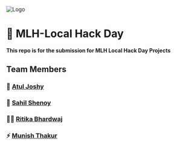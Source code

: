 ![Logo](https://i.imgur.com/4JppVyC.png)


    
# 🚀 **MLH-Local Hack Day**
**This repo is for the submission for MLH Local Hack Day Projects**

## Team Members
 ### 🚀 [Atul Joshy](https://github.com/AtulJoshyy)
 ### 🔱 [Sahil Shenoy](https://github.com/sahilshenoy)
 ### 🙋‍♀️ [Ritika Bhardwaj](https://github.com/ritikabharr) 
 ### ⚡️ [Munish Thakur](https://github.com/Munish28) 
